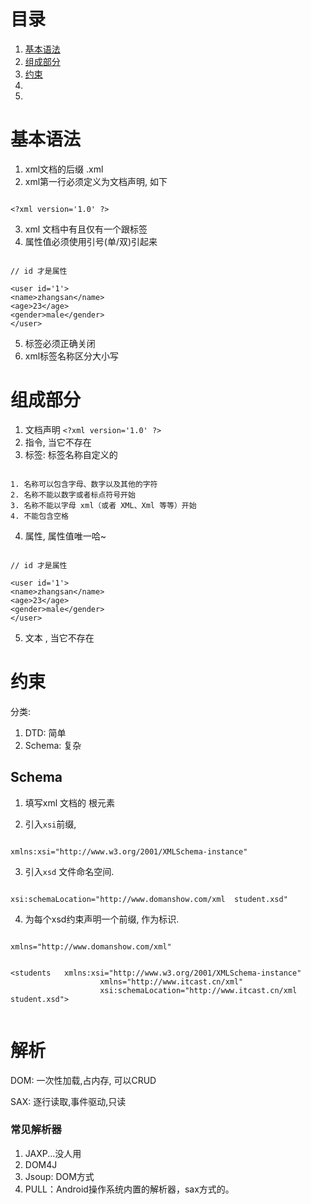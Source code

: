 # 目录


1. [基本语法](#基本语法)
1. [组成部分](#组成部分)
1. [约束](#约束)
1. [](#)
1. [](#)




# 基本语法

1. xml文档的后缀 .xml
2. xml第一行必须定义为文档声明, 如下
```

<?xml version='1.0' ?>

```

3. xml 文档中有且仅有一个跟标签
4. 属性值必须使用引号(单/双)引起来
```

// id 才是属性 

<user id='1'>
<name>zhangsan</name>
<age>23</age>
<gender>male</gender>					
</user>

```

5.  标签必须正确关闭
6. xml标签名称区分大小写


# 组成部分

1. 文档声明
`<?xml version='1.0' ?>`
2. 指令, 当它不存在
3. 标签: 标签名称自定义的

```

1. 名称可以包含字母、数字以及其他的字符
2. 名称不能以数字或者标点符号开始 
3. 名称不能以字母 xml（或者 XML、Xml 等等）开始
4. 不能包含空格 

```

4. 属性, 属性值唯一哈~
```

// id 才是属性 

<user id='1'>
<name>zhangsan</name>
<age>23</age>
<gender>male</gender>					
</user>

```
5. 文本 , 当它不存在




# 约束

分类:
1. DTD: 简单
2. Schema: 复杂


## Schema

1. 填写xml 文档的 根元素

2. 引入`xsi`前缀, 
```

xmlns:xsi="http://www.w3.org/2001/XMLSchema-instance"

```
3. 引入`xsd` 文件命名空间.

```

xsi:schemaLocation="http://www.domanshow.com/xml  student.xsd"

```

4. 为每个xsd约束声明一个前缀, 作为标识.

```

xmlns="http://www.domanshow.com/xml" 

```



```

<students   xmlns:xsi="http://www.w3.org/2001/XMLSchema-instance"
					xmlns="http://www.itcast.cn/xml"
					xsi:schemaLocation="http://www.itcast.cn/xml  student.xsd">


```



#  解析

DOM: 一次性加载,占内存, 可以CRUD

SAX: 逐行读取,事件驱动,只读


### 常见解析器

1. JAXP...没人用
2. DOM4J
3. Jsoup: DOM方式
4. PULL：Android操作系统内置的解析器，sax方式的。





